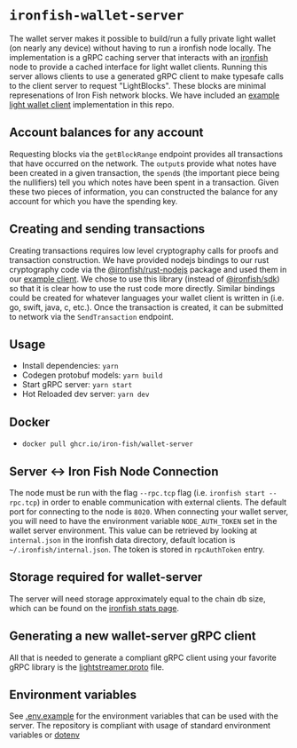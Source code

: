 # `ironfish-wallet-server`

The wallet server makes it possible to build/run a fully private light wallet (on nearly any device) without having to run a ironfish node locally. The implementation is a gRPC caching server that interacts with an [ironfish](https://github.com/iron-fish/ironfish) node to provide a cached interface for light wallet clients.  Running this server allows clients to use a generated gRPC client to make typesafe calls to the client server to request "LightBlocks". These blocks are minimal represenations of Iron Fish network blocks. We have included an [example light wallet client](example/README.md) implementation in this repo.

## Account balances for any account

Requesting blocks via the `getBlockRange` endpoint provides all transactions that have occurred on the network. The `output`s provide what notes have been created in a given transaction, the `spend`s (the important piece being the nullifiers) tell you which notes have been spent in a transaction. Given these two pieces of information, you can constructed the balance for any account for which you have the spending key.

## Creating and sending transactions

Creating transactions requires low level cryptography calls for proofs and transaction construction. We have provided nodejs bindings to our rust cryptography code via the [@ironfish/rust-nodejs](https://www.npmjs.com/package/@ironfish/rust-nodejs) package and used them in our [example client](example/README.md). We chose to use this library (instead of [@ironfish/sdk](https://www.npmjs.com/package/@ironfish/sdk)) so that it is clear how to use the rust code more directly. Similar bindings could be created for whatever languages your wallet client is written in (i.e. go, swift, java, c, etc.). Once the transaction is created, it can be submitted to network via the `SendTransaction` endpoint.

## Usage

- Install dependencies: `yarn`
- Codegen protobuf models: `yarn build`
- Start gRPC server: `yarn start`
- Hot Reloaded dev server: `yarn dev`

## Docker

- `docker pull ghcr.io/iron-fish/wallet-server`

## Server <-> Iron Fish Node Connection

The node must be run with the flag `--rpc.tcp` flag (i.e. `ironfish start --rpc.tcp`) in order to enable communication with external clients. The default port for connecting to the node is `8020`. When connecting your wallet server, you will need to have the environment variable `NODE_AUTH_TOKEN` set in the wallet server environment. This value can be retrieved by looking at `internal.json` in the ironfish data directory, default location is `~/.ironfish/internal.json`. The token is stored in `rpcAuthToken` entry.

## Storage required for wallet-server

The server will need storage approximately equal to the chain db size, which can be found on the [ironfish stats page](https://stats.ironfish.network/).

## Generating a new wallet-server gRPC client

All that is needed to generate a compliant gRPC client using your favorite gRPC library is the [lightstreamer.proto](protos/lightstreamer.proto) file.

## Environment variables

See [.env.example](.env.example) for the environment variables that can be used with the server. The repository is compliant with usage of standard environment variables or [dotenv](https://www.npmjs.com/package/dotenv)
